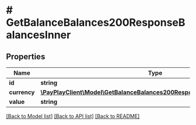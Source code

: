 # # GetBalanceBalances200ResponseBalancesInner

## Properties

Name | Type | Description | Notes
------------ | ------------- | ------------- | -------------
**id** | **string** |  |
**currency** | [**\PayPlayClient\Model\GetBalanceBalances200ResponseBalancesInnerCurrency**](GetBalanceBalances200ResponseBalancesInnerCurrency.md) |  |
**value** | **string** |  |

[[Back to Model list]](../../README.md#models) [[Back to API list]](../../README.md#endpoints) [[Back to README]](../../README.md)

